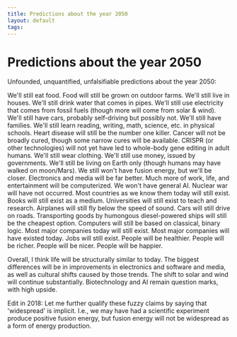 ```yaml
---
title: Predictions about the year 2050
layout: default
tags: 
---
```


# Predictions about the year 2050

Unfounded, unquantified, unfalsifiable predictions about the year 2050:

We'll still eat food. Food will still be grown on outdoor farms. We'll still live in houses. We'll still drink water that comes in pipes. We'll still use electricity that comes from fossil fuels (though more will come from solar & wind). We'll still have cars, probably self-driving but possibly not. We'll still have families. We'll still learn reading, writing, math, science, etc. in physical schools. Heart disease will still be the number one killer. Cancer will not be broadly cured, though some narrow cures will be available. CRISPR (or other technologies) will not yet have led to whole-body gene editing in adult humans. We'll still wear clothing. We'll still use money, issued by governments. We'll still be living on Earth only (though humans may have walked on moon/Mars). We still won't have fusion energy, but we'll be closer. Electronics and media will be far better. Much more of work, life, and entertainment will be computerized. We won't have general AI. Nuclear war will have not occurred. Most countries as we know them today will still exist. Books will still exist as a medium. Universities will still exist to teach and research. Airplanes will still fly below the speed of sound. Cars will still drive on roads. Transporting goods by humongous diesel-powered ships will still be the cheapest option. Computers will still be based on classical, binary logic. Most major companies today will still exist. Most major companies will have existed today. Jobs will still exist. People will be healthier. People will be richer. People will be nicer. People will be happier.

Overall, I think life will be structurally similar to today. The biggest differences will be in improvements in electronics and software and media, as well as cultural shifts caused by those trends. The shift to solar and wind will continue substantially. Biotechnology and AI remain question marks, with high upside.

Edit in 2018: Let me further qualify these fuzzy claims by saying that 'widespread' is implicit. I.e., we may have had a scientific experiment produce positive fusion energy, but fusion energy will not be widespread as a form of energy production.
